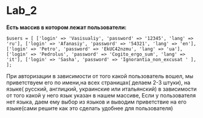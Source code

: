 # Lab_2
**Есть массив в котором лежат пользователи:** 
```
$users = [ ['login' => 'Vasisualiy', 'password' => '12345', 'lang' => 'ru'], ['login' => 'Afanasiy', 'password' => '54321', 'lang' => 'en'], ['login' => 'Petro', 'password' => 'EkUC42nzmu', 'lang' => 'ua'], ['login' => 'Pedrolus', 'password' => 'Cogito_ergo_sum', 'lang' => 'it'], ['login' => 'Sasha', 'password' => 'Ignorantia_non_excusat ' ], ]; 
```
При авторизации в зависимости от того какой пользователь вошел, мы приветствуем его по имени,на всех страницах( делаем 2-3 штуки), на языке( русский, англицкий, украинские или итальянский) в зависимости от того какой у него язык указан в нашем массиве, Если у пользователя нет языка, даем ему выбор из языков и выводим приветствие на его языке(сами решите как это сделать удобнее для пользователя)
